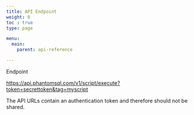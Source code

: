 ```yaml
---
title: API Endpoint
weight: 0
toc : true
type: page

menu:
  main:
    parent: api-reference

---
```


Endpoint

https://api.phantomsql.com/v1/script/execute?token=secrettoken&tag=myscript

The API URLs contain an authentication token and therefore should not be shared.

